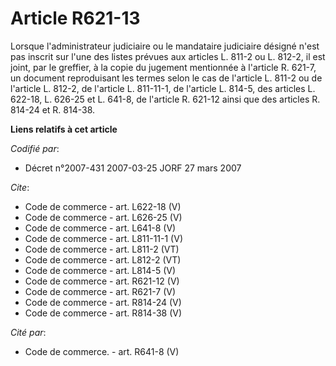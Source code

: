 # Article R621-13

Lorsque l'administrateur judiciaire ou le mandataire judiciaire désigné n'est pas inscrit sur l'une des listes prévues aux
articles L. 811-2 ou L. 812-2, il est joint, par le greffier, à la copie du jugement mentionnée à l'article R. 621-7, un
document reproduisant les termes selon le cas de l'article L. 811-2 ou de l'article L. 812-2, de l'article L. 811-11-1, de
l'article L. 814-5, des articles L. 622-18, L. 626-25 et L. 641-8, de l'article R. 621-12 ainsi que des articles R. 814-24 et
R. 814-38.

**Liens relatifs à cet article**

_Codifié par_:

  - Décret n°2007-431 2007-03-25 JORF 27 mars 2007

_Cite_:

  - Code de commerce - art. L622-18 (V)
  - Code de commerce - art. L626-25 (V)
  - Code de commerce - art. L641-8 (V)
  - Code de commerce - art. L811-11-1 (V)
  - Code de commerce - art. L811-2 (VT)
  - Code de commerce - art. L812-2 (VT)
  - Code de commerce - art. L814-5 (V)
  - Code de commerce - art. R621-12 (V)
  - Code de commerce - art. R621-7 (V)
  - Code de commerce - art. R814-24 (V)
  - Code de commerce - art. R814-38 (V)

_Cité par_:

  - Code de commerce. - art. R641-8 (V)
